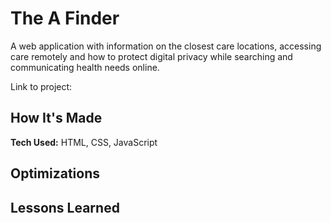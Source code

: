 <h1>The A Finder</h1>

A web application with information on the closest care locations, accessing care remotely and how to protect digital privacy while searching and communicating health needs online.

Link to project: 

<h2>How It's Made</h2>

<b>Tech Used:</b> HTML, CSS, JavaScript

<h2>Optimizations</h2>

<h2>Lessons Learned</h2>
